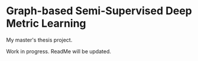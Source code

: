 # Graph-based Semi-Supervised Deep Metric Learning

My master's thesis project.


Work in progress. ReadMe will be updated.
